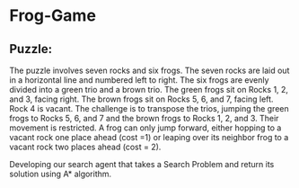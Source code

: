 # Frog-Game

## Puzzle:
The puzzle involves seven rocks and six frogs. The seven rocks are laid out
in a horizontal line and numbered left to right. The six frogs are evenly divided into a
green trio and a brown trio. The green frogs sit on Rocks 1, 2, and 3, facing right. The
brown frogs sit on Rocks 5, 6, and 7, facing left. Rock 4 is vacant. The challenge is to transpose the trios, jumping the green frogs to Rocks 5, 6, and 7 and
the brown frogs to Rocks 1, 2, and 3. Their movement is restricted. A frog can only
jump forward, either hopping to a vacant rock one place ahead (cost =1) or leaping over
its neighbor frog to a vacant rock two places ahead (cost = 2).

Developing our search agent that takes a Search Problem and return its solution using A*
algorithm.
